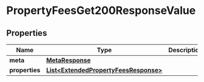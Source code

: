 

# PropertyFeesGet200ResponseValue


## Properties

| Name | Type | Description | Notes |
|------------ | ------------- | ------------- | -------------|
|**meta** | [**MetaResponse**](MetaResponse.md) |  |  [optional] |
|**properties** | [**List&lt;ExtendedPropertyFeesResponse&gt;**](ExtendedPropertyFeesResponse.md) |  |  [optional] |



